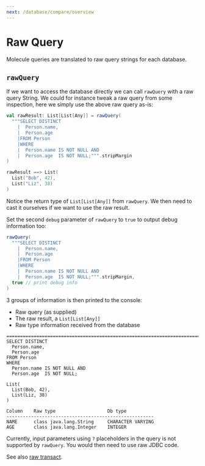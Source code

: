 ```yaml
---
next: /database/compare/overview
---
```


# Raw Query

Molecule queries are translated to raw query strings for each database.



## `rawQuery`

If we want to access the database directly we can call `rawQuery` with a raw query String. We could for instance tweak a raw query from some inspection, here we simply use the above raw query as-is:

```scala
val rawResult: List[List[Any]] = rawQuery(
  """SELECT DISTINCT
    |  Person.name,
    |  Person.age
    |FROM Person
    |WHERE
    |  Person.name IS NOT NULL AND
    |  Person.age  IS NOT NULL;""".stripMargin
)

rawResult ==> List(
  List("Bob", 42),
  List("Liz", 38)
)
```
Notice the return type of `List[List[Any]]` from `rawQuery`. We then need to cast it ourselves if we want to use the raw result.

Set the second `debug` parameter of `rawQuery` to `true` to output debug information too:


```scala
rawQuery(
  """SELECT DISTINCT
    |  Person.name,
    |  Person.age
    |FROM Person
    |WHERE
    |  Person.name IS NOT NULL AND
    |  Person.age  IS NOT NULL;""".stripMargin,
  true // print debug info
)
```
3 groups of information is then printed to the console:

- Raw query (as supplied)
- The raw result, a `List[List[Any]]`
- Raw type information received from the database

```
=============================================================================
SELECT DISTINCT
  Person.name,
  Person.age
FROM Person
WHERE
  Person.name IS NOT NULL AND
  Person.age  IS NOT NULL;
  
List(
  List(Bob, 42),
  List(Liz, 38)
)

Column    Raw type                   Db type
------------------------------------------------------
NAME      class java.lang.String     CHARACTER VARYING
AGE       class java.lang.Integer    INTEGER
```

Currently, input parameters using `?` placeholders in the query is not supported by `rawQuery`. You would then need to use raw JDBC code.

See also [raw transact](/database/transact/raw-transact).